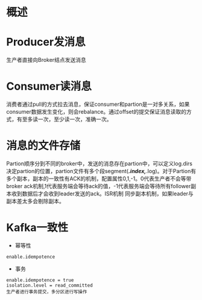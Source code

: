 # 概述
# Producer发消息
生产者直接向Broker结点发送消息
# Consumer读消息 
消费者通过pull的方式拉去消息，保证consumer和partion是一对多关系，如果consumer数据发生变化，则会rebalance。通过offset的提交保证消息读取的方式，有至多读一次，至少读一次，准确一次。
# 消息的文件存储
Partion顺序分到不同的broker中，发送的消息存在partion中，可以定义log.dirs决定partion的位置，partion文件有多个段segment(***.index,***.log)。对于Partion有多个副本，副本的一致性有ACK的机制，配置属性0,1,-1。0代表生产者不会等带broker ack机制,1代表服务端会等待ack的值，-1代表服务端会等待所有follower副本收到数据后才会收到leader发送的ack。ISR机制 同步副本机制，如果leader与副本差太多会剔除副本。

# Kafka一致性
+ 幂等性
```
enable.idempotence
```
+ 事务
```
enable.idempotence = true
isolation.level = read_committed
生产者进行事务提交，多分区进行写操作
```